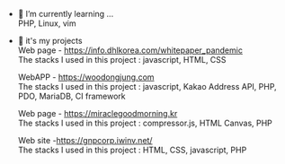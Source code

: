 
<!--- 🔭 I’m currently working on ... <br> -->

- 🌱 I’m currently learning ...<br>
      PHP, Linux, vim
      
- 🌱 it's my projects <br>
     Web page - https://info.dhlkorea.com/whitepaper_pandemic <br>
     The stacks I used in this project : javascript, HTML, CSS
     
     WebAPP - https://woodongjung.com <br>
     The stacks I used in this project : javascript, Kakao Address API, PHP, PDO, MariaDB, CI framework
  
     Web page - https://miraclegoodmorning.kr<br>
     The stacks I used in this project : compressor.js, HTML Canvas, PHP
     
     Web site -https://gnpcorp.iwinv.net/<br>
     The stacks I used in this project : HTML, CSS, javascript, PHP
     
 
      
      
<!--
**Polarvear/Polarvear** is a ✨ _special_ ✨ repository because its `README.md` (this file) appears on your GitHub profile.
- 👯 I’m looking to collaborate on ...
- 🤔 I’m looking for help with ...
- 💬 Ask me about ...
- 📫 How to reach me: ...
- 😄 Pronouns: ...
- ⚡ Fun fact: ...
-->
